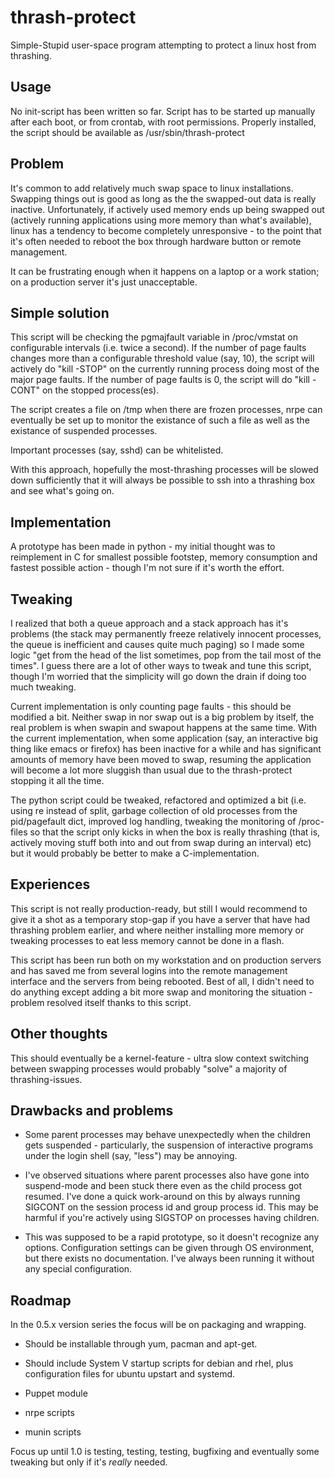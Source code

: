 thrash-protect
=============

Simple-Stupid user-space program attempting to protect a linux host
from thrashing.

Usage
-----

No init-script has been written so far.  Script has to be started up
manually after each boot, or from crontab, with root permissions.
Properly installed, the script should be available as
/usr/sbin/thrash-protect

Problem
-------

It's common to add relatively much swap space to linux installations.
Swapping things out is good as long as the the swapped-out data is
really inactive.  Unfortunately, if actively used memory ends up being
swapped out (actively running applications using more memory than
what's available), linux has a tendency to become completely
unresponsive - to the point that it's often needed to reboot the box
through hardware button or remote management.

It can be frustrating enough when it happens on a laptop or a work
station; on a production server it's just unacceptable.

Simple solution
---------------

This script will be checking the pgmajfault variable in /proc/vmstat
on configurable intervals (i.e. twice a second).  If the number of
page faults changes more than a configurable threshold value (say,
10), the script will actively do "kill -STOP" on the currently running
process doing most of the major page faults.  If the number of page
faults is 0, the script will do "kill -CONT" on the stopped process(es).

The script creates a file on /tmp when there are frozen processes,
nrpe can eventually be set up to monitor the existance of such a file
as well as the existance of suspended processes.

Important processes (say, sshd) can be whitelisted.

With this approach, hopefully the most-thrashing processes will be
slowed down sufficiently that it will always be possible to ssh into a
thrashing box and see what's going on.

Implementation
--------------

A prototype has been made in python - my initial thought was to
reimplement in C for smallest possible footstep, memory consumption
and fastest possible action - though I'm not sure if it's worth the
effort.

Tweaking
--------

I realized that both a queue approach and a stack approach has it's
problems (the stack may permanently freeze relatively innocent
processes, the queue is inefficient and causes quite much paging) so I
made some logic "get from the head of the list sometimes, pop from the
tail most of the times".  I guess there are a lot of other ways to
tweak and tune this script, though I'm worried that the simplicity
will go down the drain if doing too much tweaking.

Current implementation is only counting page faults - this should be
modified a bit.  Neither swap in nor swap out is a big problem by
itself, the real problem is when swapin and swapout happens at the
same time.  With the current implementation, when some application
(say, an interactive big thing like emacs or firefox) has been
inactive for a while and has significant amounts of memory have been
moved to swap, resuming the application will become a lot more
sluggish than usual due to the thrash-protect stopping it all the time.

The python script could be tweaked, refactored and optimized a bit
(i.e. using re instead of split, garbage collection of old processes
from the pid/pagefault dict, improved log handling, tweaking the 
monitoring of /proc-files so that the script only kicks in when the 
box is really thrashing (that is, actively moving stuff both into and out 
from swap during an interval) etc) but it would
probably be better to make a C-implementation.

Experiences
-----------

This script is not really production-ready, but still I would
recommend to give it a shot as a temporary stop-gap if you have a
server that have had thrashing problem earlier, and where neither
installing more memory or tweaking processes to eat less memory cannot
be done in a flash.

This script has been run both on my workstation and on production
servers and has saved me from several logins into the remote
management interface and the servers from being rebooted.  Best of
all, I didn't need to do anything except adding a bit more swap and
monitoring the situation - problem resolved itself thanks to this
script.

Other thoughts
--------------

This should eventually be a kernel-feature - ultra slow context 
switching between swapping processes would probably "solve" a majority 
of thrashing-issues.

Drawbacks and problems
----------------------

* Some parent processes may behave unexpectedly when the children gets
  suspended - particularly, the suspension of interactive programs
  under the login shell (say, "less") may be annoying.

* I've observed situations where parent processes also have gone into
  suspend-mode and been stuck there even as the child process got
  resumed.  I've done a quick work-around on this by always running
  SIGCONT on the session process id and group process id.  This may be
  harmful if you're actively using SIGSTOP on processes having
  children.

* This was supposed to be a rapid prototype, so it doesn't recognize
  any options.  Configuration settings can be given through OS
  environment, but there exists no documentation.  I've always been
  running it without any special configuration.

Roadmap
-------

In the 0.5.x version series the focus will be on packaging and
wrapping.

* Should be installable through yum, pacman and apt-get.

* Should include System V startup scripts for debian and rhel, plus
  configuration files for ubuntu upstart and systemd.

* Puppet module

* nrpe scripts

* munin scripts

Focus up until 1.0 is testing, testing, testing, bugfixing and
eventually some tweaking but only if it's _really_ needed.

